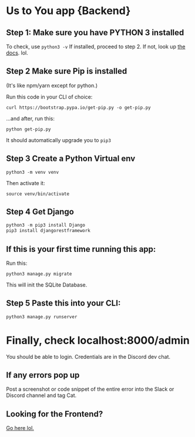 # Us to You app {Backend}
## Step 1: Make sure you have PYTHON 3 installed
To check, use ```python3 -v```
If installed, proceed to step 2.
If not, look up [the docs](https://www.python.org/). lol.

## Step 2 Make sure Pip is installed
(It's like npm/yarn except for python.)

Run this code in your CLI of choice:
```
curl https://bootstrap.pypa.io/get-pip.py -o get-pip.py
```
...and after, run this:
```
python get-pip.py
```
It should automatically upgrade you to  ```pip3```


## Step 3 Create a Python Virtual env
```
python3 -m venv venv
```
Then activate it:
```
source venv/bin/activate
```

## Step 4 Get Django
```python
python3 -m pip3 install Django
pip3 install djangorestframework
```


## If this is your first time running this app:
Run this:
```
python3 manage.py migrate
```
This will init the SQLite Database.

## Step 5 Paste this into your CLI:
```python
python3 manage.py runserver
```
# Finally, check localhost:8000/admin
You should be able to login. Credentials are in the Discord dev chat.

## If any errors pop up
Post a screenshot or code snippet of the entire error into the Slack or Discord channel and tag Cat.

## Looking for the Frontend?
[Go here lol.](https://github.com/RoblesAarik/hackathon_frontend/)